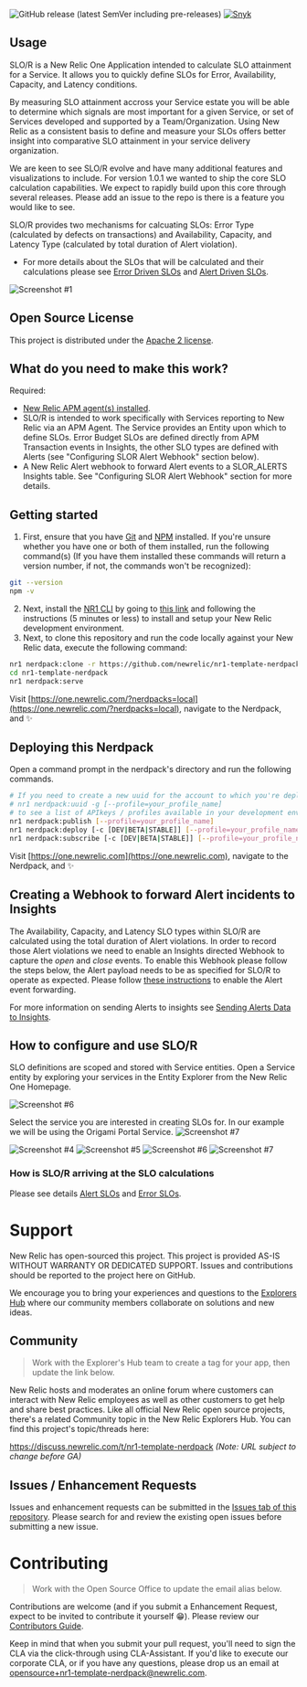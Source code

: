 
![GitHub release (latest SemVer including pre-releases)](https://img.shields.io/github/v/release/newrelic/nr1-template-nerdpack?include_prereleases&sort=semver) [![Snyk](https://snyk.io/test/github/newrelic/nr1-template-nerdpack/badge.svg)](https://snyk.io/test/github/newrelic/nr1-template-nerdpack)

## Usage

SLO/R is a New Relic One Application intended to calculate SLO attainment for a Service. It allows you to quickly define SLOs for Error, Availability, Capacity, and Latency conditions. 

By measuring SLO attainment accross your Service estate you will be able to determine which signals are most important for a given Service, or set of Services developed and supported by a Team/Organization. Using New Relic as a consistent basis to define and measure your SLOs offers better insight into comparative SLO attainment in your service delivery organization.

We are keen to see SLO/R evolve and have many additional features and visualizations to include. For version 1.0.1 we wanted to ship the core SLO calculation capabilities. We expect to rapidly build upon this core through several releases. Please add an issue to the repo is there is a feature you would like to see.

SLO/R provides two mechanisms for calcuating SLOs: Error Type (calculated by defects on transactions) and Availability, Capacity, and Latency Type (calculated by total duration of Alert violation). 

- For more details about the SLOs that will be calculated and their calculations please see [Error Driven SLOs](./docs/error_slos.md) and [Alert Driven SLOs](./docs/alert_slos.md).  

![Screenshot #1](screenshots/screenshot_05.png)

## Open Source License

This project is distributed under the [Apache 2 license](LICENSE).

## What do you need to make this work?

Required:

- [New Relic APM agent(s) installed](https://docs.newrelic.com/docs/agents/manage-apm-agents/installation/compatibility-requirements-new-relic-agents-products). 
- SLO/R is intended to work specifically with Services reporting to New Relic via an APM Agent. The Service provides an Entity upon which to define SLOs. Error Budget SLOs are defined directly from APM Transaction events in Insights, the other SLO types are defined with Alerts (see "Configuring SLOR Alert Webhook" section below).  
- A New Relic Alert webhook to forward Alert events to a SLOR_ALERTS Insights table. See "Configuring SLOR Alert Webhook" section for more details.


## Getting started

1. First, ensure that you have [Git](https://git-scm.com/book/en/v2/Getting-Started-Installing-Git) and [NPM](https://www.npmjs.com/get-npm) installed. If you're unsure whether you have one or both of them installed, run the following command(s) (If you have them installed these commands will return a version number, if not, the commands won't be recognized):
```bash
git --version
npm -v
```
2. Next, install the [NR1 CLI](https://one.newrelic.com/launcher/developer-center.launcher) by going to [this link](https://one.newrelic.com/launcher/developer-center.launcher) and following the instructions (5 minutes or less) to install and setup your New Relic development environment.
3. Next, to clone this repository and run the code locally against your New Relic data, execute the following command:

```bash
nr1 nerdpack:clone -r https://github.com/newrelic/nr1-template-nerdpack.git
cd nr1-template-nerdpack
nr1 nerdpack:serve
```

Visit [https://one.newrelic.com/?nerdpacks=local](https://one.newrelic.com/?nerdpacks=local), navigate to the Nerdpack, and :sparkles:

## Deploying this Nerdpack

Open a command prompt in the nerdpack's directory and run the following commands.

```bash
# If you need to create a new uuid for the account to which you're deploying this Nerdpack, use the following
# nr1 nerdpack:uuid -g [--profile=your_profile_name]
# to see a list of APIkeys / profiles available in your development environment, run nr1 credentials:list
nr1 nerdpack:publish [--profile=your_profile_name]
nr1 nerdpack:deploy [-c [DEV|BETA|STABLE]] [--profile=your_profile_name]
nr1 nerdpack:subscribe [-c [DEV|BETA|STABLE]] [--profile=your_profile_name]
```

Visit [https://one.newrelic.com](https://one.newrelic.com), navigate to the Nerdpack, and :sparkles:

## Creating a Webhook to forward Alert incidents to Insights

The Availability, Capacity, and Latency SLO types within SLO/R are calculated using the total duration of Alert violations. In order to record those Alert violations we need to enable an Insights directed Webhook to capture the _open_ and _close_ events. To enable this Webhook please follow the steps below, the Alert payload needs to be as specified for SLO/R to operate as expected. Please follow [these instructions](./docs/slor_alerts_config.md) to enable the Alert event forwarding.


For more information on sending Alerts to insights see [Sending Alerts Data to Insights](https://blog.newrelic.com/product-news/sending-alerts-data-to-insights/).




## How to configure and use SLO/R

SLO definitions are scoped and stored with Service entities. Open a Service entity by exploring your services in the Entity Explorer from the New Relic One Homepage. 

![Screenshot #6](screenshots/screenshot_06.png)

Select the service you are interested in creating SLOs for. In our example we will be using the Origami Portal Service.
![Screenshot #7](screenshots/screenshot_07.png)

![Screenshot #4](screenshots/screenshot_04.png)
![Screenshot #5](screenshots/screenshot_05.png)
![Screenshot #6](screenshots/screenshot_06.png)
![Screenshot #7](screenshots/screenshot_07.png)

### How is SLO/R arriving at the SLO calculations

Please see details [Alert SLOs](./docs/alert_slos.md) and [Error SLOs](error_slos.md).

# Support

New Relic has open-sourced this project. This project is provided AS-IS WITHOUT WARRANTY OR DEDICATED SUPPORT. Issues and contributions should be reported to the project here on GitHub.

We encourage you to bring your experiences and questions to the [Explorers Hub](https://discuss.newrelic.com) where our community members collaborate on solutions and new ideas.

## Community

> Work with the Explorer's Hub team to create a tag for your app, then update the link below.

New Relic hosts and moderates an online forum where customers can interact with New Relic employees as well as other customers to get help and share best practices. Like all official New Relic open source projects, there's a related Community topic in the New Relic Explorers Hub. You can find this project's topic/threads here:

https://discuss.newrelic.com/t/nr1-template-nerdpack
*(Note: URL subject to change before GA)*

## Issues / Enhancement Requests

Issues and enhancement requests can be submitted in the [Issues tab of this repository](../../issues). Please search for and review the existing open issues before submitting a new issue.

# Contributing

> Work with the Open Source Office to update the email alias below.

Contributions are welcome (and if you submit a Enhancement Request, expect to be invited to contribute it yourself :grin:). Please review our [Contributors Guide](CONTRIBUTING.md).

Keep in mind that when you submit your pull request, you'll need to sign the CLA via the click-through using CLA-Assistant. If you'd like to execute our corporate CLA, or if you have any questions, please drop us an email at opensource+nr1-template-nerdpack@newrelic.com.
